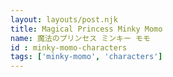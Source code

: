 ```yaml
---
layout: layouts/post.njk
title: Magical Princess Minky Momo
name: 魔法のプリンセス ミンキー モモ
id : minky-momo-characters
tags: ['minky-momo', 'characters']
---
```

